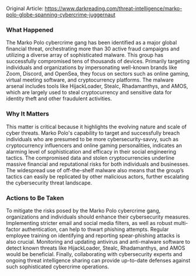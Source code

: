 Original Article: https://www.darkreading.com/threat-intelligence/marko-polo-globe-spanning-cybercrime-juggernaut

### What Happened

The Marko Polo cybercrime gang has been identified as a major global financial threat, orchestrating more than 30 active fraud campaigns and utilizing a diverse array of sophisticated malware. This group has successfully compromised tens of thousands of devices. Primarily targeting individuals and organizations by impersonating well-known brands like Zoom, Discord, and OpenSea, they focus on sectors such as online gaming, virtual meeting software, and cryptocurrency platforms. The malware arsenal includes tools like HijackLoader, Stealc, Rhadamanthys, and AMOS, which are largely used to steal cryptocurrency and sensitive data for identity theft and other fraudulent activities.

### Why It Matters

This matter is critical because it highlights the evolving nature and scale of cyber threats. Marko Polo's capability to target and successfully breach individuals who are presumed to be more cybersecurity-savvy, such as cryptocurrency influencers and online gaming personalities, indicates an alarming level of sophistication and efficacy in their social engineering tactics. The compromised data and stolen cryptocurrencies underline massive financial and reputational risks for both individuals and businesses. The widespread use of off-the-shelf malware also means that the group’s tactics can easily be replicated by other malicious actors, further escalating the cybersecurity threat landscape.

### Actions to Be Taken

To mitigate the risks posed by the Marko Polo cybercrime gang, organizations and individuals should enhance their cybersecurity measures. Implementing stricter email and social media filters, as well as robust multi-factor authentication, can help to thwart phishing attempts. Regular employee training on identifying and reporting spear-phishing attacks is also crucial. Monitoring and updating antivirus and anti-malware software to detect known threats like HijackLoader, Stealc, Rhadamanthys, and AMOS would be beneficial. Finally, collaborating with cybersecurity experts and ongoing threat intelligence sharing can provide up-to-date defenses against such sophisticated cybercrime operations.